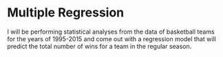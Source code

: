 # Multiple Regression

I will be performing statistical analyses from the data of basketball teams for the years of 1995-2015 and come out with a regression model that will predict the total number of wins for a team in the regular season.
